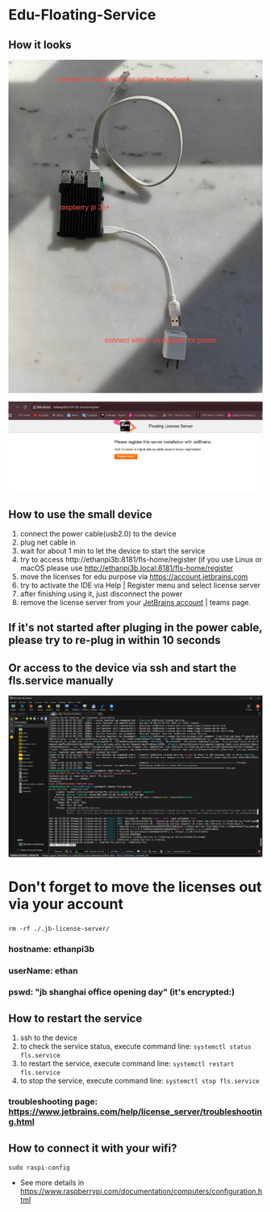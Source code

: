 # Edu-Floating-Service

## How it looks

![img.png](resources/looks.png)

![img.png](resources/browser.png)

## How to use the small device

1. connect the power cable(usb2.0) to the device
2. plug net cable in
3. wait for about 1 min to let the device to start the service
4. try to access http://ethanpi3b:8181/fls-home/register (if you use Linux or macOS please use http://ethanpi3b.local:8181/fls-home/register 
5. move the licenses for edu purpose via https://account.jetbrains.com
6. try to activate the IDE via Help | Register menu and select license server
7. after finishing using it, just disconnect the power
8. remove the license server from your [JetBrains account](https://account.jetbrains.com) | teams page.

## If it's not started after pluging in the power cable, please try to re-plug in within 10 seconds
## Or access to the device via ssh and start the fls.service manually

![img.png](resources/img.png)

# Don't forget to move the licenses out via your account
### 
```shell
rm -rf ./.jb-license-server/
```


### hostname: ethanpi3b
### userName: ethan
### pswd: "jb shanghai office opening day" (it's encrypted:)

## How to restart the service

1. ssh to the device
2. to check the service status, execute command line: `systemctl status fls.service`
3. to restart the service, execute command line: `systemctl restart fls.service`
4. to stop the service, execute command line: `systemctl stop fls.service`

### troubleshooting page: https://www.jetbrains.com/help/license_server/troubleshooting.html

## How to connect it with your wifi?

```shell
sudo raspi-config
```

* See more details in https://www.raspberrypi.com/documentation/computers/configuration.html 

